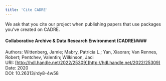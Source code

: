 ```yaml
---
title: 'Cite CADRE'
---
```


We ask that you cite our project when publishing papers that use packages you've created on CADRE.

#### Collaborative Archive & Data Research Environment (CADRE)#### 
Authors: Wittenberg, Jamie; Mabry, Patricia L.; Yan, Xiaoran; Van Rennes, Robert; Pentchev, Valentin; Wilkinson, Jaci  
URI: [http://hdl.handle.net/2022/25309](http://hdl.handle.net/2022/25309)  
Date: 2020  
DOI: 10.26313/rdy8-4w58